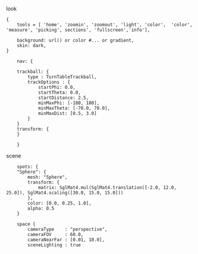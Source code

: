 look

	{
		tools = [ 'home', 'zoomin', 'zoomout', 'light', 'color',  'color', 'measure', 'picking', sections', 'fullscreen','info'],

		background: url() or color #... or gradient,
		skin: dark,
	}

		nav: {

		trackball: {
			type : TurnTableTrackball,
			trackOptions : {
				startPhi: 0.0,
				startTheta: 0.0,
				startDistance: 2.5,
				minMaxPhi: [-180, 180],
				minMaxTheta: [-70.0, 70.0],
				minMaxDist: [0.5, 3.0]
			}
		}
		transform: {
		}

		}

scene

		spots: {
		"Sphere": {
			mesh: "Sphere",
			transform: {
				matrix: SglMat4.mul(SglMat4.translation([-2.0, 12.0, 25.0]), SglMat4.scaling([30.0, 15.0, 15.0]))
			},
			color: [0.0, 0.25, 1.0],
			alpha: 0.5
		}

		space {
			cameraType    : "perspective",	  
			cameraFOV     : 60.0,
			cameraNearFar : [0.01, 10.0],
			sceneLighting : true


